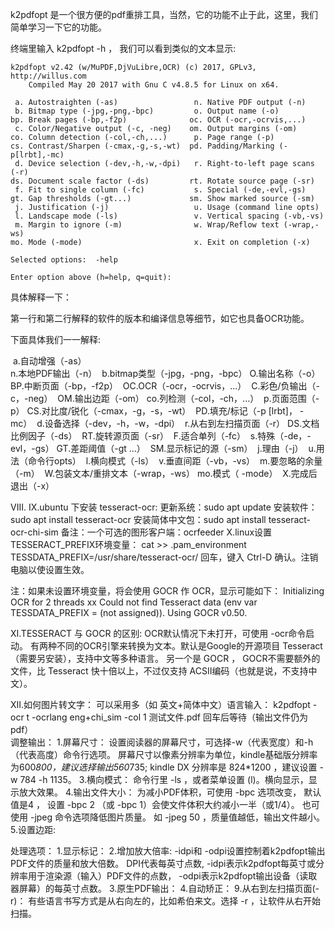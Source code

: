 k2pdfopt 是一个很方便的pdf重排工具，当然，它的功能不止于此，这里，我们简单学习一下它的功能。

终端里输入 k2pdfopt -h ， 我们可以看到类似的文本显示:

```
k2pdfopt v2.42 (w/MuPDF,DjVuLibre,OCR) (c) 2017, GPLv3, http://willus.com
    Compiled May 20 2017 with Gnu C v4.8.5 for Linux on x64.

 a. Autostraighten (-as)                 n. Native PDF output (-n)
 b. Bitmap type (-jpg,-png,-bpc)         o. Output name (-o)
bp. Break pages (-bp,-f2p)              oc. OCR (-ocr,-ocrvis,...)
 c. Color/Negative output (-c, -neg)    om. Output margins (-om)
co. Column detection (-col,-ch,...)      p. Page range (-p)
cs. Contrast/Sharpen (-cmax,-g,-s,-wt)  pd. Padding/Marking (-p[lrbt],-mc)
 d. Device selection (-dev,-h,-w,-dpi)   r. Right-to-left page scans (-r)
ds. Document scale factor (-ds)         rt. Rotate source page (-sr)
 f. Fit to single column (-fc)           s. Special (-de,-evl,-gs)
gt. Gap thresholds (-gt...)             sm. Show marked source (-sm)
 j. Justification (-j)                   u. Usage (command line opts)
 l. Landscape mode (-ls)                 v. Vertical spacing (-vb,-vs)
 m. Margin to ignore (-m)                w. Wrap/Reflow text (-wrap,-ws)
mo. Mode (-mode)                         x. Exit on completion (-x)

Selected options:  -help

Enter option above (h=help, q=quit):
```

具体解释一下：

第一行和第二行解释的软件的版本和编译信息等细节，如它也具备OCR功能。

下面具体我们一一解释:


 a.自动增强（-as）               
 n.本地PDF输出（-n）
 b.bitmap类型（-jpg，-png，-bpc） 
 O.输出名称（-o）
 BP.中断页面（-bp，-f2p）
 OC.OCR（-ocr，-ocrvis，...）
 C.彩色/负输出（-c，-neg）
 OM.输出边距（-om）
 co.列检测（-col，-ch，...）
 p.页面范围（-p）
 CS.对比度/锐化（-cmax，-g，-s，-wt）
 PD.填充/标记（-p [lrbt]， - mc）
 d.设备选择（-dev，-h，-w，-dpi）
 r.从右到左扫描页面（-r）
 DS.文档比例因子（-ds）
 RT.旋转源页面（-sr）
 F.适合单列（-fc）
 s.特殊（-de，-evl，-gs）
 GT.差距阈值（-gt ...）
 SM.显示标记的源（-sm）
 j.理由（-j）
 u.用法（命令行opts）
 l.横向模式（-ls）
 v.垂直间距（-vb，-vs）
 m.要忽略的余量（-m）
 W.包装文本/重排文本（-wrap，-ws）
 mo.模式（ -mode）
 X.完成后退出（-x）
 
 VIII.
 IX.ubuntu 下安装 tesseract-ocr:
   更新系统：sudo apt update
   安装软件：sudo apt install tesseract-ocr
   安装简体中文包：sudo apt install tesseract-ocr-chi-sim
   备注：一个可选的图形客户端：ocrfeeder
 X.linux设置TESSERACT_PREFIX环境变量：
  cat >> .pam_environment
  TESSDATA_PREFIX=/usr/share/tesseract-ocr/
  回车，键入 Ctrl-D 确认。注销电脑以使设置生效。
  
  注：如果未设置环境变量，将会使用 GOCR 作 OCR，显示可能如下：
  Initializing OCR for 2 threads xx
  Could not find Tesseract data (env var TESSDATA_PREFIX = (not assigned)).
  Using GOCR v0.50.
 
 XI.TESSERACT 与 GOCR 的区别:
 OCR默认情况下未打开，可使用 -ocr命令启动。
 有两种不同的OCR引擎来转换为文本。默认是Google的开源项目 Tesseract（需要另安装），支持中文等多种语言。
 另一个是 GOCR ， GOCR不需要额外的文件，比 Tesseract 快十倍以上，不过仅支持 ACSII编码（也就是说，不支持中文）。
 
 XII.如何图片转文字：
   可以采用多（如 英文+简体中文）语言输入： k2pdfopt -ocr t -ocrlang eng+chi_sim -col 1 测试文件.pdf
   回车后等待（输出文件仍为pdf）  
 调整输出：
   1.屏幕尺寸：
     设置阅读器的屏幕尺寸，可选择-w（代表宽度）和-h（代表高度）命令行选项。
     屏幕尺寸以像素分辨率为单位，kindle基础版分辨率为600*800，建议选择输出560*735;
     kindle DX 分辨率是 824*1200 ，建议设置 -w 784 -h 1135。
   3.横向模式：
     命令行里 -ls ，或者菜单设置 (l)。横向显示，显示放大效果。
   4.输出文件大小：
     为减小PDF体积，可使用 -bpc  选项改变， 默认值是4 ，
     设置 -bpc 2 （或 -bpc 1）会使文件体积大约减小一半（或1/4）。
     也可使用 -jpeg 命令选项降低图片质量。
     如 -jpeg 50 ，质量值越低，输出文件越小。
   5.设置边距:
     
 处理选项：
   1.显示标记：
   2.增加放大倍率:
     -idpi和 -odpi设置控制着k2pdfopt输出PDF文件的质量和放大倍数。
     DPI代表每英寸点数, -idpi表示k2pdfopt每英寸或分辨率用于渲染源（输入）PDF文件的点数，
     -odpi表示k2pdfopt输出设备（读取器屏幕）的每英寸点数。
   3.原生PDF输出：
   4.自动矫正：
   9.从右到左扫描页面(-r)：
     有些语言书写方式是从右向左的，比如希伯来文。选择 -r ，让软件从右开始扫描。
   
 

 
 
